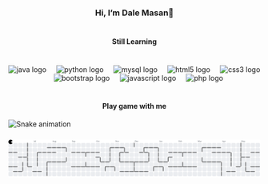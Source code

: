 <h3 align="center">Hi, I’m Dale Masan👋</h3>

###

#

<h4 align="center">Still Learning</h4>

###

#

<div align="center">
  <img src="https://cdn.jsdelivr.net/gh/devicons/devicon/icons/java/java-original.svg" height="40" alt="java logo"  />
  <img width="12" />
  <img src="https://cdn.jsdelivr.net/gh/devicons/devicon/icons/python/python-original.svg" height="40" alt="python logo"  />
  <img width="12" />
  <img src="https://cdn.jsdelivr.net/gh/devicons/devicon/icons/mysql/mysql-original.svg" height="40" alt="mysql logo"  />
  <img width="12" />
  <img src="https://cdn.jsdelivr.net/gh/devicons/devicon/icons/html5/html5-original.svg" height="40" alt="html5 logo"  />
  <img width="12" />
  <img src="https://cdn.jsdelivr.net/gh/devicons/devicon/icons/css3/css3-original.svg" height="40" alt="css3 logo"  />
  <img width="12" />
  <img src="https://cdn.jsdelivr.net/gh/devicons/devicon/icons/bootstrap/bootstrap-original.svg" height="40" alt="bootstrap logo"  />
  <img width="12" />
  <img src="https://cdn.jsdelivr.net/gh/devicons/devicon/icons/javascript/javascript-original.svg" height="40" alt="javascript logo"  />
  <img width="12" />
  <img src="https://cdn.jsdelivr.net/gh/devicons/devicon/icons/php/php-original.svg" height="40" alt="php logo"  />
</div>

###

#

<h4 align="center">Play game with me</h4>
<img src="https://raw.githubusercontent.com/Daalleee/Daalleee/output/snake.svg" alt="Snake animation" />

###

<picture>
  <source media="(prefers-color-scheme: dark)" srcset="https://raw.githubusercontent.com/Daalleee/Daalleee/output/pacman-contribution-graph-dark.svg">
  <source media="(prefers-color-scheme: light)" srcset="https://raw.githubusercontent.com/Daalleee/Daalleee/output/pacman-contribution-graph.svg">
  <img alt="pacman contribution graph" src="https://raw.githubusercontent.com/Daalleee/Daalleee/output/pacman-contribution-graph.svg">
</picture>

###
